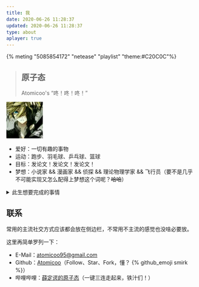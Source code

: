 ```yaml
---
title: 我
date: 2020-06-26 11:28:37
updated: 2020-06-26 11:28:37
type: about
aplayer: true
---
```


{% meting "5085854172" "netease" "playlist" "theme:#C20C0C"%}

> ## 原子态
> 
> Atomicoo's
> “咚！咚！咚！”

<div class="text-center">
  <div class="site-author-avatar">
    <img src="/images/avatar.jpg" alt="portrait" title="ID : 原子态" width="96">
  </div>
</div>

- 爱好：一切有趣的事物
- 运动：跑步、羽毛球、乒乓球、篮球
- 目标：发论文！发论文！发论文！
- 梦想：小说家 && 漫画家 && 侦探 && 理论物理学家 && 飞行员（要不是几乎不可能实现又怎么配得上梦想这个词呢？~~哈哈~~）

<details>
<summary>此生想要完成的事情</summary>

- [ ] 维护一个超过 1k Star 的项目
- [ ] 正儿八经对喜欢的女孩表一次白
- [ ] 精通一种乐器（电子琴？架子鼓？）
- [ ] 房车旅行，四海为家地生活一年
- [ ] 成为一个至少自己并不讨厌的人

</details>

## 联系

常用的主流社交方式应该都会放在侧边栏，不常用不主流的感觉也没啥必要放。

这里再简单罗列一下：

- E-Mail：[atomicoo95@gmail.com](mailto:atomicoo95@gmail.com)
- Github：[Atomicoo](https://github.com/atomicoo)（Follow、Star、Fork，懂？ {% github_emoji smirk %}）
- 哔哩哔哩：[薛定谔的原子态](https://space.bilibili.com/409646386)（一键三连走起来，铁汁们！）
